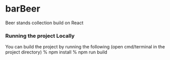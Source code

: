 # barBeer
Beer stands collection build on React


### Running the project Locally

You can build the project by running the following (open cmd/terminal in the project directory)
    % npm install
    % npm run build
